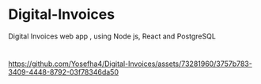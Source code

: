 # Digital-Invoices
Digital Invoices web app , using Node js, React and PostgreSQL


# 


https://github.com/Yosefha4/Digital-Invoices/assets/73281960/3757b783-3409-4448-8792-03f78346da50

